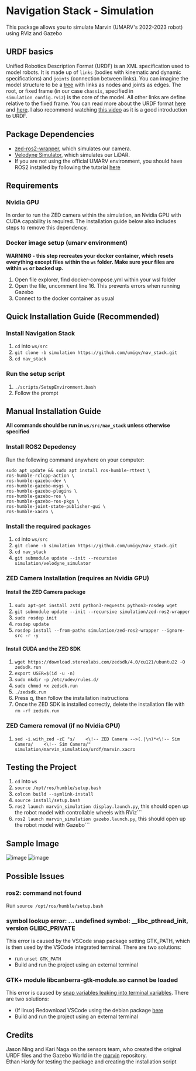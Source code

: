# Navigation Stack - Simulation
This package allows you to simulate Marvin (UMARV's 2022-2023 robot) using RViz and Gazebo

## URDF basics
Unified Robotics Description Format (URDF) is an XML specification used to model robots. It is made up of ```links``` (bodies with kinematic and dynamic specifications) and ```joints``` (connection between links). You can imagine the model structure to be a [tree](https://en.wikipedia.org/wiki/Tree_(data_structure)) with links as nodes and joints as edges. The root, or fixed frame (in our case ```chassis```, specified in ```simulation_config.rviz```) is the core of the model. All other links are define relative to the fixed frame. You can read more about the URDF format [here](https://wiki.ros.org/urdf/XML) and [here](https://navigation.ros.org/setup_guides/urdf/setup_urdf.html#urdf-and-the-robot-state-publisher). I also recommend watching [this video](https://youtu.be/CwdbsvcpOHM?si=mOkKDYqQnHFhNE2T) as it is a good introduction to URDF.

## Package Dependencies
- [zed-ros2-wrapper](https://github.com/stereolabs/zed-ros2-wrapper), which simulates our camera.
- [Velodyne Simulator](https://github.com/ToyotaResearchInstitute/velodyne_simulator), which simulates our LiDAR.
- If you are not using the official UMARV environment, you should have ROS2 installed by following the tutorial [here](https://docs.ros.org/en/humble/Installation/Alternatives/Ubuntu-Development-Setup.html)

## Requirements
### Nvidia GPU
In order to run the ZED camera within the simulation, an Nvidia GPU with CUDA capability is required. The installation guide below also includes steps to remove this dependency.
### Docker image setup (umarv environment)
**WARNING - this step recreates your docker container, which resets everything except files within the ```ws``` folder. Make sure your files are within ```ws``` or backed up.**
1. Open file explorer, find docker-compose.yml within your wsl folder
2. Open the file, uncomment line 16. This prevents errors when running Gazebo
3. Connect to the docker container as usual

## Quick Installation Guide (Recommended)

### Install Navigation Stack
1. ```cd``` into ```ws/src```
2. ```git clone -b simulation https://github.com/umigv/nav_stack.git```
3. ```cd nav_stack```

### Run the setup script
1. ```./scripts/SetupEnvironment.bash```
2. Follow the prompt

## Manual Installation Guide 
**All commands should be run in ```ws/src/nav_stack``` unless otherwise specified**

### Install ROS2 Depedency 
Run the following command anywhere on your computer:  
```
sudo apt update && sudo apt install ros-humble-rttest \
ros-humble-rclcpp-action \
ros-humble-gazebo-dev \
ros-humble-gazebo-msgs \
ros-humble-gazebo-plugins \
ros-humble-gazebo-ros \
ros-humble-gazebo-ros-pkgs \
ros-humble-joint-state-publisher-gui \
ros-humble-xacro \
```

### Install the required packages
1. ```cd``` into ```ws/src```
2. ```git clone -b simulation https://github.com/umigv/nav_stack.git```
3. ```cd nav_stack```
4. ```git submodule update --init --recursive simulation/velodyne_simulator```

### ZED Camera Installation (requires an Nvidia GPU)

#### Install the ZED Camera package
1. ```sudo apt-get install zstd python3-requests python3-rosdep wget```
2. ```git submodule update --init --recursive simulation/zed-ros2-wrapper```
3. ```sudo rosdep init```
4. ```rosdep update```
5. ```rosdep install --from-paths simulation/zed-ros2-wrapper --ignore-src -r -y```

#### Install CUDA and the ZED SDK
1. ```wget https://download.stereolabs.com/zedsdk/4.0/cu121/ubuntu22 -O zedsdk.run```
2. ```export USER=$(id -u -n)```
3. ```sudo mkdir -p /etc/udev/rules.d/```
4. ```sudo chmod +x zedsdk.run```
5. ```./zedsdk.run```
6. Press q, then follow the installation instructions
7. Once the ZED SDK is installed correctly, delete the installation file with ```rm -rf zedsdk.run```

### ZED Camera removal (if no Nvidia GPU)
1. ```sed -i.with_zed -zE "s/    <\!-- ZED Camera -->(.|\n)*<\!-- Sim Camera/    <\!-- Sim Camera/" simulation/marvin_simulation/urdf/marvin.xacro```

## Testing the Project
1. ```cd``` into ```ws```
2. ```source /opt/ros/humble/setup.bash```
3. ```colcon build --symlink-install```
4. ```source install/setup.bash```
5. ```ros2 launch marvin_simulation display.launch.py```, this should open up the robot model with controllable wheels with RViz```
6. ```ros2 launch marvin_simulation gazebo.launch.py```, this should open up the robot model with Gazebo```

## Sample Image
![image](https://github.com/umigv/nav_stack/assets/71594512/cde0a60f-b5a3-47b7-b05a-c7afba1f751d)
![image](https://github.com/umigv/nav_stack/assets/71594512/0ef3b50e-5b1a-42f2-a5a8-bbf3d5d2e234)

## Possible Issues
### ros2: command not found
Run ```source /opt/ros/humble/setup.bash```

### symbol lookup error: ... undefined symbol: __libc_pthread_init, version GLIBC_PRIVATE
This error is caused by the VSCode snap package setting GTK_PATH, which is then used by the VSCode integrated terminal. There are two solutions:
- run ``` unset GTK_PATH ```
- Build and run the project using an external terminal

### GTK+ module libcanberra-gtk-module.so cannot be loaded  
This error is caused by [snap variables leaking into terminal variables](https://github.com/microsoft/vscode/issues/179086). There are two solutions:
- (If linux) Redownload VSCode using the debian package [here](https://code.visualstudio.com/download)
- Build and run the project using an external terminal

## Credits
Jason Ning and Kari Naga on the sensors team, who created the original URDF files and the Gazebo World in the [marvin](https://github.com/umigv/marvin/tree/main/urdf) repository.  
Ethan Hardy for testing the package and creating the installation script
